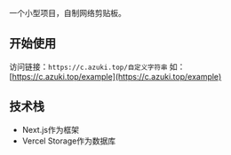 一个小型项目，自制网络剪贴板。

## 开始使用

访问链接：`https://c.azuki.top/自定义字符串`
如： [https://c.azuki.top/example](https://c.azuki.top/example)

## 技术栈

- Next.js作为框架
- Vercel Storage作为数据库
